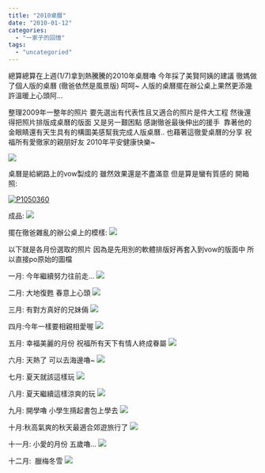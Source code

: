 ```yaml
---
title: "2010桌曆"
date: "2010-01-12"
categories: 
  - "一家子的回憶"
tags: 
  - "uncategoried"
---
```


總算總算在上週(1/7)拿到熱騰騰的2010年桌曆嚕 今年採了美賢阿姨的建議 徹媽做了個人版的桌曆 (徹爸依然是風景版) 呵呵~ 人版的桌曆擺在辦公桌上果然更添幾許溫暖上心頭阿...

整理2009年一整年的照片 要先選出有代表性且又適合的照片是件大工程 然後還得把照片排版成桌曆的版面 又是另一艱困點 感謝徹爸最後伸出的援手  靠著他的金眼睛還有天生具有的構圖美感幫我完成人版桌曆.. 也藉著這徹愛桌曆的分享 祝福所有愛徹家的親朋好友 2010年平安健康快樂~

![](images/4224653010_a96315303a.jpg)

桌曆是給網路上的vow製成的 雖然效果還是不盡滿意 但是算是蠻有質感的 開箱照:

[![P1050360](images/4268367908_7338688f1e.jpg)](http://www.flickr.com/photos/hmchen0328/4268367908/ "P1050360")

成品: ![](images/4268368086_af87c3d171.jpg)

擺在徹爸雜亂的辦公桌上的模樣: ![](images/4268368270_852d92e5c6.jpg)

以下就是各月份選取的照片 因為是先用別的軟體排版好再套入到vow的版面中 所以直接po原始的圖檔

一月: 今年繼續努力往前走... ![](images/4224645984_22321530da.jpg)

二月: 大地復甦 春意上心頭 ![](images/4223877427_528ef3641d.jpg)

三月: 有對方真好的兄妹倆 ![](images/4223877223_209bab3e82.jpg)

四月:今年一樣要相親相愛喔 ![](images/4223877071_d1fb74b4e4.jpg)

五月: 幸福美麗的月份 祝福所有天下有情人終成眷屬 ![](images/4223876925_e2f414c921.jpg)

六月: 天熱了 可以去海邊嚕~ ![](images/4223876785_6f6ab8d5bf.jpg)

七月: 夏天就該這樣玩 ![](images/4223876611_fb8ef07208.jpg)

八月: 夏天繼續這樣涼爽的玩 ![](images/4223876409_74e2852557.jpg)

九月: 開學嚕 小學生揹起書包上學去 ![](images/4224644650_791c73a111.jpg)

十月:秋高氣爽的秋天最適合郊遊旅行了 ![](images/4223875997_70f703b16b.jpg)

十一月: 小愛的月份 五歲嚕... ![](images/4224644282_87590dcb13.jpg)

十二月:  臘梅冬雪 ![](images/4224644124_00658f02a3.jpg)
